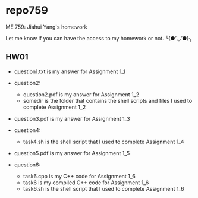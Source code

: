 # repo759
ME 759: Jiahui Yang's homework

Let me know if you can have the access to my homework or not. ╰(●’◡’●)╮

## HW01
- question1.txt is my answer for Assignment 1_1
- question2:
  - question2.pdf is my answer for Assignment 1_2
  - somedir is the folder that contains the shell scripts and files I used to complete Assignment 1_2

- question3.pdf is my answer for Assignment 1_3
- question4:
    - task4.sh is the shell script that I used to complete Assignment 1_4
- question5.pdf is my answer for Assignment 1_5
- question6:
    - task6.cpp is my C++ code for Assignment 1_6
    - task6 is my compiled C++ code for Assignment 1_6
    - task6.sh is the shell script that I used to complete Assignment 1_6

